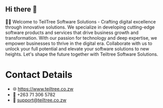 ## Hi there 👋

🙋‍♀️ Welcome to TeilTree Software Solutions - Crafting digital excellence through innovative solutions. We specialize in developing cutting-edge software products and services that drive business growth and transformation. With our passion for technology and deep expertise, we empower businesses to thrive in the digital era. Collaborate with us to unlock your full potential and elevate your software solutions to new heights. Let's shape the future together with Teiltree Software Solutions.

# Contact Details
- 🌐 https://www.teiltree.co.zw
- 📱 +263 71 306 5782
- 📧 support@teiltree.co.zw

<!--

**Here are some ideas to get you started:**

🙋‍♀️ A short introduction - what is your organization all about?
🌈 Contribution guidelines - how can the community get involved?
👩‍💻 Useful resources - where can the community find your docs? Is there anything else the community should know?
🍿 Fun facts - what does your team eat for breakfast?
🧙 Remember, you can do mighty things with the power of [Markdown](https://docs.github.com/github/writing-on-github/getting-started-with-writing-and-formatting-on-github/basic-writing-and-formatting-syntax)
-->
